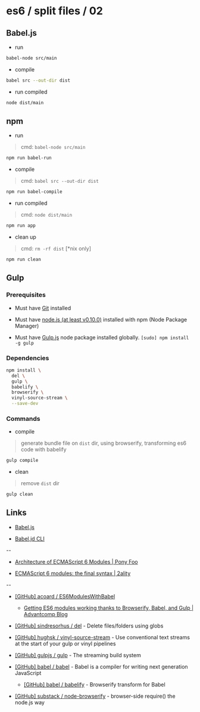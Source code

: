 # es6 / split files / 02

## Babel.js

* run

```bash
babel-node src/main
```

* compile

```bash
babel src --out-dir dist
```

* run compiled

```bash
node dist/main
```


## npm

* run

> cmd: `babel-node src/main`

```bash
npm run babel-run
```

* compile

> cmd: `babel src --out-dir dist`

```bash
npm run babel-compile
```

* run compiled

> cmd: `node dist/main`

```bash
npm run app
```

* clean up

> cmd: `rm -rf dist`  [*nix only]

```bash
npm run clean
```


## Gulp

### Prerequisites

* Must have [Git](http://git-scm.com/) installed

* Must have [node.js (at least v0.10.0)](http://nodejs.org/) installed with npm (Node Package Manager)

* Must have [Gulp.js](http://gulpjs.com/) node package installed globally.  `[sudo] npm install -g gulp`

### Dependencies

```bash
npm install \
  del \
  gulp \
  babelify \
  browserify \
  vinyl-source-stream \
  --save-dev
```

### Commands

* compile

> generate bundle file on `dist` dir, using browserify, transforming es6 code with babelify 

```bash
gulp compile
```

* clean

> remove `dist` dir

```bash
gulp clean
```


## Links

* [Babel.js](http://babeljs.io/)

* [Babel.jd CLI](http://babeljs.io/docs/usage/cli/)

--

* [Architecture of ECMAScript 6 Modules | Pony Foo](http://ponyfoo.com/articles/architecture-of-ecmascript-6-modules)

* [ECMAScript 6 modules: the final syntax | 2ality](http://www.2ality.com/2014/09/es6-modules-final.html)

--

* [[GitHub] acoard / ES6ModulesWithBabel](https://github.com/acoard/ES6ModulesWithBabel)

  * [Getting ES6 modules working thanks to Browserify, Babel, and Gulp | Advantcomp Blog](http://advantcomp.com/blog/ES6Modules/)

* [[GitHub] sindresorhus / del](https://github.com/sindresorhus/del) - Delete files/folders using globs

* [[GitHub] hughsk / vinyl-source-stream](https://github.com/hughsk/vinyl-source-stream) - Use conventional text streams at the start of your gulp or vinyl pipelines

* [[GitHub] gulpjs / gulp](https://github.com/gulpjs/gulp) - The streaming build system

* [[GitHub] babel / babel](https://github.com/babel/babel) - Babel is a compiler for writing next generation JavaScript

  * [[GitHub] babel / babelify](https://github.com/babel/babelify) - Browserify transform for Babel

* [[GitHub] substack / node-browserify](https://github.com/substack/node-browserify) - browser-side require() the node.js way
